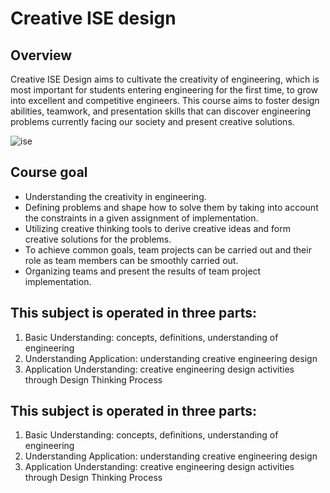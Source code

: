   # Creative ISE design

  ## Overview 
Creative ISE Design aims to cultivate the creativity of engineering, which is most important for students entering engineering for the first time, to grow into excellent and competitive engineers. This course aims to foster design abilities, teamwork, and presentation skills that can discover engineering problems currently facing our society and present creative solutions.

![ise](https://github.com/Nillufar/Creative_ISE_design/assets/143571318/d2cd6f37-3041-4f9d-9991-1a68c086844d)

  ## Course goal
- Understanding the creativity in engineering.
- Defining problems and shape how to solve them by taking into account the constraints in a given assignment of implementation.
- Utilizing creative thinking tools to derive creative ideas and form creative solutions for the problems.
- To achieve common goals, team projects can be carried out and their role as team members can be smoothly carried out.
- Organizing teams and present the results of team project implementation.


## This subject is operated in three parts:
1. Basic Understanding: concepts, definitions, understanding of engineering
2. Understanding Application: understanding creative engineering design
3. Application Understanding: creative engineering design activities through Design Thinking Process

  ## This subject is operated in three parts:
1. Basic Understanding: concepts, definitions, understanding of engineering
2. Understanding Application: understanding creative engineering design
3. Application Understanding: creative engineering design activities through Design Thinking Process
